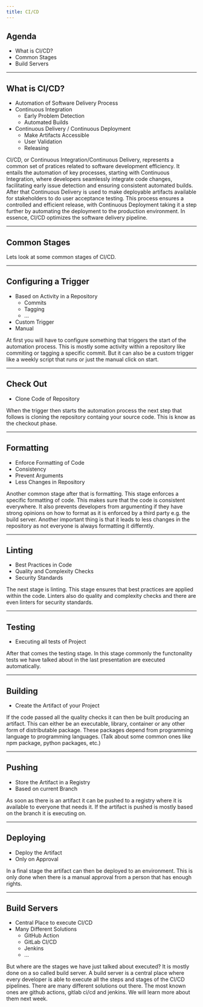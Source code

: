 ```yaml
---
title: CI/CD
---
```


## Agenda

- What is CI/CD?
- Common Stages
- Build Servers

---

## What is CI/CD?

- Automation of Software Delivery Process
- Continuous Integration
    - Early Problem Detection
    - Automated Builds
- Continuous Delivery / Continuous Deployment
    - Make Artifacts Accessible
    - User Validation
    - Releasing

<aside class="notes">
    CI/CD, or Continuous Integration/Continuous Delivery, represents a common
    set of pratices related to software development efficiency. It entails the
    automation of key processes, starting with Continuous Integration, where
    developers seamlessly integrate code changes, facilitating early issue
    detection and ensuring consistent automated builds. After that Continuous
    Delivery is used to make deployable artifacts available for stakeholders to
    do user acceptance testing. This process ensures a controlled and efficient
    release, with Continuous Deployment taking it a step further by automating
    the deployment to the production environment. In essence, CI/CD optimizes
    the software delivery pipeline.
</aside>


---

## Common Stages

<aside class="notes">
    Lets look at some common stages of CI/CD.
</aside>

---

## Configuring a Trigger

- Based on Activity in a Repository
    - Commits
    - Tagging
    - ...
- Custom Trigger
- Manual

<aside class="notes">
    At first you will have to configure something that triggers the start of the
    automation process. This is mostly some activity within a repository like
    commiting or tagging a specific commit. But it can also be a custom trigger
    like a weekly script that runs or just the manual click on start.
</aside>

---

## Check Out

- Clone Code of Repository

<aside class="notes">
    When the trigger then starts the automation process the next step that
    follows is cloning the repository containg your source code. This is know as
    the checkout phase.
</aside>

---

## Formatting

- Enforce Formatting of Code 
- Consistency
- Prevent Arguments
- Less Changes in Repository

<aside class="notes">
    Another common stage after that is formatting. This stage enforces a
    specific formatting of code. This makes sure that the code is consistent
    everywhere. It also prevents developers from argumenting if they have strong
    opinions on how to format as it is enforced by a third party e.g. the build
    server. Another important thing is that it leads to less changes in the
    repository as not everyone is always formatting it differntly.
</aside>

---

## Linting

- Best Practices in Code
- Quality and Complexity Checks
- Security Standards

<aside class="notes">
    The next stage is linting. This stage ensures that best practices are
    applied within the code. Linters also do quality and complexity checks and
    there are even linters for security standards.
</aside>

---

## Testing

- Executing all tests of Project

<aside class="notes">
    After that comes the testing stage. In this stage commonly the functonality
    tests we have talked about in the last presentation are executed
    automatically.
</aside>

---

## Building

- Create the Artifact of your Project

<aside class="notes">
    If the code passed all the quality checks it can then be built producing an
    artifact. This can either be an executable, library, container or any other
    form of distributable package. These packages depend from programming
    language to programming languages. (Talk about some common ones like npm
    package, python packages, etc.)
</aside>

---

## Pushing

- Store the Artifact in a Registry
- Based on current Branch

<aside class="notes">
    As soon as there is an artifact it can be pushed to a registry where it is
    available to everyone that needs it. If the artifact is pushed is mostly
    based on the branch it is executing on.
</aside>

---

## Deploying

- Deploy the Artifact
- Only on Approval

<aside class="notes">
    In a final stage the artifact can then be deployed to an environment. This
    is only done when there is a manual approval from a person that has enough
    rights.
</aside>

---

## Build Servers

- Central Place to execute CI/CD
- Many Different Solutions
    - GitHub Action
    - GitLab CI/CD
    - Jenkins
    - ...

<aside class="notes">
    But where are the stages we have just talked about executed? It is mostly
    done on a so called build server. A build server is a central place where
    every developer is able to execute all the steps and stages of the CI/CD
    pipelines. There are many different solutions out there. The most known ones
    are github actions, gitlab ci/cd and jenkins. We will learn more about them
    next week.
</aside>
